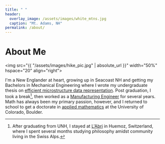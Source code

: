 ```yaml
---
title: " "
header:
  overlay_image: /assets/images/white_mtns.jpg
  caption: "Mt. Adams, NH"
permalink: /about/
---
```


# About Me

<img src="{{ "/assets/images/hike_pic.jpg" | absolute_url }}"
width="50%" hspace="20" align="right">

I'm a New Englander at heart, growing up in Seacoast NH and getting my
Bachelors in Mechanical Engineering where I wrote my undergraduate thesis on
[efficient microstructure data representation][1].
Post graduation, I took a break[^fnote1], then worked as a
[Manufacturing Engineer][3] for several years. Math has always been my primary
passion, however, and I returned to school to get a doctorate in
[applied mathematics][4] at the University of Colorado, Boulder.

[^fnote1]: After graduating from UNH, I stayed at [L'Abri][2] in Huemoz, Switzerland, where I spent several months studying philosophy amidst community living in the Swiss Alps.

[1]: /assets/docs/senior_final_report.pdf

[2]: http://labri.org/

[3]: http://www.turbocam.com/

[4]: https://www.colorado.edu/amath/
